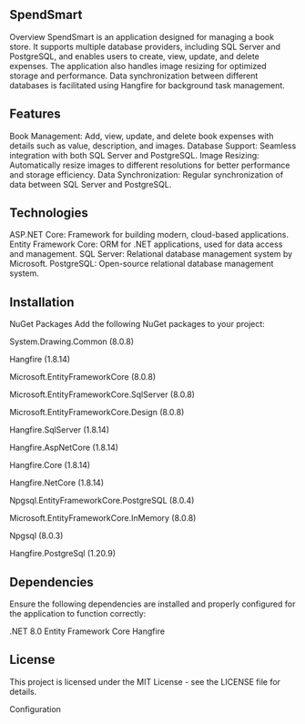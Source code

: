 ## SpendSmart
Overview
SpendSmart is an application designed for managing a book store. It supports multiple database providers, including SQL Server and PostgreSQL, and enables users to create, view, update, and delete expenses. The application also handles image resizing for optimized storage and performance. Data synchronization between different databases is facilitated using Hangfire for background task management.

## Features
Book Management: Add, view, update, and delete book expenses with details such as value, description, and images.
Database Support: Seamless integration with both SQL Server and PostgreSQL.
Image Resizing: Automatically resize images to different resolutions for better performance and storage efficiency.
Data Synchronization: Regular synchronization of data between SQL Server and PostgreSQL.

## Technologies
ASP.NET Core: Framework for building modern, cloud-based applications.
Entity Framework Core: ORM for .NET applications, used for data access and management.
SQL Server: Relational database management system by Microsoft.
PostgreSQL: Open-source relational database management system.


## Installation
NuGet Packages
Add the following NuGet packages to your project:

System.Drawing.Common (8.0.8)

Hangfire (1.8.14)

Microsoft.EntityFrameworkCore (8.0.8)

Microsoft.EntityFrameworkCore.SqlServer (8.0.8)

Microsoft.EntityFrameworkCore.Design (8.0.8)

Hangfire.SqlServer (1.8.14)

Hangfire.AspNetCore (1.8.14)

Hangfire.Core (1.8.14)

Hangfire.NetCore (1.8.14)

Npgsql.EntityFrameworkCore.PostgreSQL (8.0.4)

Microsoft.EntityFrameworkCore.InMemory (8.0.8)

Npgsql (8.0.3)

Hangfire.PostgreSql (1.20.9)


## Dependencies
Ensure the following dependencies are installed and properly configured for the application to function correctly:

.NET 8.0
Entity Framework Core
Hangfire

## License
This project is licensed under the MIT License - see the LICENSE file for details.

Configuration
